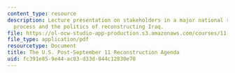 ```yaml
---
content_type: resource
description: Lecture presentation on stakeholders in a major national reconstruction
  process and the politics of reconstructing Iraq.
file: https://ol-ocw-studio-app-production.s3.amazonaws.com/courses/11-948-the-politics-of-reconstructing-iraq-spring-2005/fc391e859e44ac83d33d844c12830e70_lect4.pdf
file_type: application/pdf
resourcetype: Document
title: The U.S. Post-September 11 Reconstruction Agenda
uid: fc391e85-9e44-ac83-d33d-844c12830e70
---
```


